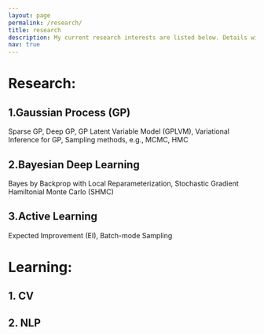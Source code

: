 ```yaml
---
layout: page
permalink: /research/
title: research
description: My current research interests are listed below. Details will be added soon.
nav: true
---
```


# Research:
## 1.Gaussian Process (GP)
Sparse GP, Deep GP, GP Latent Variable Model (GPLVM), Variational Inference for GP, Sampling methods, e.g., MCMC, HMC 
 
## 2.Bayesian Deep Learning
Bayes by Backprop with Local Reparameterization, Stochastic Gradient Hamiltonial Monte Carlo (SHMC) 

## 3.Active Learning
Expected Improvement (EI), Batch-mode Sampling

# Learning:
## 1. CV
## 2. NLP 

